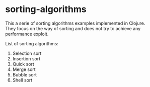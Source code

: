 # sorting-algorithms

This a serie of sorting algorithms examples implemented in Clojure.  
They focus on the way of sorting and does not try to achieve any performance exploit.


List of sorting algorithms:

1. Selection sort
2. Insertion sort
3. Quick sort
4. Merge sort
5. Bubble sort
6. Shell sort






